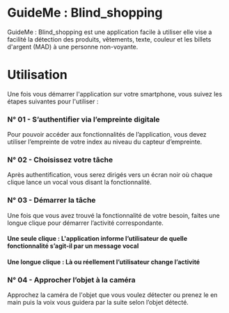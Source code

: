 # GuideMe : Blind_shopping
GuideMe : Blind_shopping est une application facile à utiliser elle vise a facilité la détection des produits, vêtements, texte, couleur et les billets d'argent (MAD) à une personne non-voyante.
# Utilisation
Une fois vous démarrer l'application sur votre smartphone, vous suivez les étapes suivantes pour l'utiliser :
### N° 01 - S’authentifier via l’empreinte digitale
Pour pouvoir accéder aux fonctionnalités de l’application, vous devez utiliser l’empreinte de votre index au niveau du capteur d’empreinte.
### N° 02 - Choisissez votre tâche
Après authentification, vous serez dirigés vers un écran noir où chaque clique lance un vocal vous disant la fonctionnalité.
### N° 03 - Démarrer la tâche
Une fois que vous avez trouvé la fonctionnalité de votre besoin, faites une longue clique pour démarrer l’activité correspondante.
#### Une seule clique : L'application informe l’utilisateur de quelle fonctionnalité s’agit-il par un message vocal
#### Une longue clique : Là ou réellement l’utilisateur change l’activité
### N° 04 - Approcher l’objet à la caméra
Approchez la caméra de l'objet que vous voulez détecter ou prenez le en main puis la voix vous guidera par la suite selon l’objet détecté.
